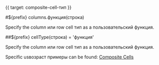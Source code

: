 {{ target: composite-cell-тип }}

#${prefix} columns.функция(строка)

Specify the column или row cell тип as a пользовательский функция.

##${prefix} cellType(строка) = 'функция'

Specify the column или row cell тип as a пользовательский функция.

Specific usвозраст примеры can be found: [Composite Cells](../демонстрация/cell-тип/composite-cellType)